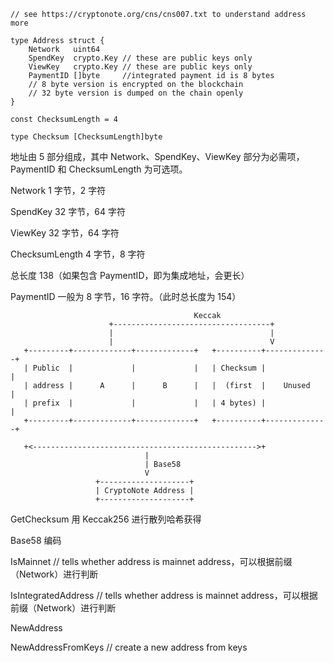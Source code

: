 ```
// see https://cryptonote.org/cns/cns007.txt to understand address more
```

```
type Address struct {
    Network   uint64
    SpendKey  crypto.Key // these are public keys only
    ViewKey   crypto.Key // these are public keys only
    PaymentID []byte     //integrated payment id is 8 bytes
    // 8 byte version is encrypted on the blockchain
    // 32 byte version is dumped on the chain openly
}

const ChecksumLength = 4

type Checksum [ChecksumLength]byte
```

地址由 5 部分组成，其中 Network、SpendKey、ViewKey 部分为必需项，PaymentID 和 ChecksumLength 为可选项。

Network 1 字节，2 字符

SpendKey 32 字节，64 字符

ViewKey 32 字节，64 字符

ChecksumLength 4 字节，8 字符

总长度 138（如果包含 PaymentID，即为集成地址，会更长）

PaymentID 一般为 8 字节，16 字符。（此时总长度为 154）

```
                                         Keccak
                      +-----------------------------------+
                      |                                   |
                      |                                   V
   +---------+-------------+-------------+   +----------+--------------+
   | Public  |             |             |   | Checksum |              |
   | address |      A      |      B      |   |  (first  |    Unused    |
   | prefix  |             |             |   | 4 bytes) |              |
   +---------+-------------+-------------+   +----------+--------------+

   +<-------------------------------------------------->+
                              |
                              | Base58
                              V
                   +--------------------+
                   | CryptoNote Address |
                   +--------------------+
```

GetChecksum 用 Keccak256 进行散列哈希获得

Base58 编码

IsMainnet // tells whether address is mainnet address，可以根据前缀（Network）进行判断

IsIntegratedAddress // tells whether address is mainnet address，可以根据前缀（Network）进行判断

NewAddress

NewAddressFromKeys // create a new address from keys


